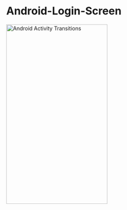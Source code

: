 # Android-Login-Screen


<img class="alignnone size-full wp-image-210" src="https://i2.wp.com/myhexaville.com/wp-content/uploads/2017/04/ezgif.com-video-to-gif-9.gif?w=480" alt="Android Activity Transitions" width="270" height="480">
